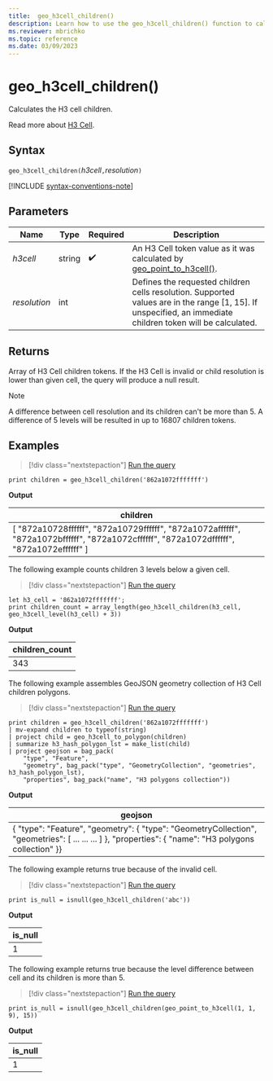 ```yaml
---
title:  geo_h3cell_children()
description: Learn how to use the geo_h3cell_children() function to calculate the H3 cell children.
ms.reviewer: mbrichko
ms.topic: reference
ms.date: 03/09/2023
---
```

# geo_h3cell_children()

Calculates the H3 cell children.

Read more about [H3 Cell](https://eng.uber.com/h3/).

## Syntax

`geo_h3cell_children(`*h3cell*`,`*resolution*`)`

[!INCLUDE [syntax-conventions-note](../../includes/syntax-conventions-note.md)]

## Parameters

|Name|Type|Required|Description|
|--|--|--|--|
| *h3cell* | string |  :heavy_check_mark: | An H3 Cell token value as it was calculated by [geo_point_to_h3cell()](geo-point-to-h3cell-function.md).|
| *resolution* | int | | Defines the requested children cells resolution. Supported values are in the range [1, 15]. If unspecified, an immediate children token will be calculated.|

## Returns

Array of H3 Cell children tokens. If the H3 Cell is invalid or child resolution is lower than given cell, the query will produce a null result.

> [!NOTE]
>
> A difference between cell resolution and its children can't be more than 5. A difference of 5 levels will be resulted in up to 16807 children tokens.

## Examples

> [!div class="nextstepaction"]
> <a href="https://dataexplorer.azure.com/clusters/help/databases/Samples?query=H4sIAAAAAAAAAysoyswrUUjOyMxJKUrNU7BVSE/Nj88wTk7NyYmHiWqoW5gZJRoamBulQYC6JgDo0XQKNwAAAA==" target="_blank">Run the query</a>

```kusto
print children = geo_h3cell_children('862a1072fffffff')
```

**Output**

|children|
|---|
|[ "872a10728ffffff", "872a10729ffffff", "872a1072affffff", "872a1072bffffff", "872a1072cffffff", "872a1072dffffff", "872a1072effffff" ]|

The following example counts children 3 levels below a given cell.

> [!div class="nextstepaction"]
> <a href="https://dataexplorer.azure.com/clusters/help/databases/Samples?query=H4sIAAAAAAAAA8tJLVHIMI5PTs3JUbBVULcwM0o0NDA3SoMAdWsFroKizLwSheSMzJyUotS8+OT8UiDXViGxqCixMj4nNS+9JEMjPTU/PsMYZEg8TKEG1FQdBSTJnNSy1ByYjKaCtoKxpiYAhE7I7YIAAAA=" target="_blank">Run the query</a>

```kusto
let h3_cell = '862a1072fffffff'; 
print children_count = array_length(geo_h3cell_children(h3_cell, geo_h3cell_level(h3_cell) + 3))
```

**Output**

|children_count|
|---|
|343|

The following example assembles GeoJSON geometry collection of H3 Cell children polygons.

> [!div class="nextstepaction"]
> <a href="https://dataexplorer.azure.com/clusters/help/databases/Samples?query=H4sIAAAAAAAAA22PwU7DMAyG73sKq5e1EkiwSsCFExLwFlHovCZbEkeJhyji4XFouoKET8nv//9sx2QDw2Cs2ycM8AgjkjL9gM6pRW23D3c7fXtzvzvMte02X+Dfr/Ej6rBf00zAU0Q6tJmFOxZbTHTEoY74y2dSkdw0UmgXREnks/c62U8E0yujs1lcymUWgtcnVM5mnlO/hwj8mKmc8aZHFfVwajcg1ZS1mitonlHzOclzlsXvkdMkrUvg4n2pzSdyTuCWQlFrxGKW3z8LdhUtK0VMPPtWeND+B/7aQw1lGNYBXfcNNfE/VZEBAAA=" target="_blank">Run the query</a>

```kusto
print children = geo_h3cell_children('862a1072fffffff')
| mv-expand children to typeof(string)
| project child = geo_h3cell_to_polygon(children)
| summarize h3_hash_polygon_lst = make_list(child)
| project geojson = bag_pack(
    "type", "Feature",
    "geometry", bag_pack("type", "GeometryCollection", "geometries", h3_hash_polygon_lst),
    "properties", bag_pack("name", "H3 polygons collection"))
```

**Output**

|geojson|
|---|
|{ "type": "Feature", "geometry": { "type": "GeometryCollection", "geometries": [ ... ... ... ] }, "properties": { "name": "H3 polygons collection" }}|

The following example returns true because of the invalid cell.

> [!div class="nextstepaction"]
> <a href="https://dataexplorer.azure.com/clusters/help/databases/Samples?query=H4sIAAAAAAAAAysoyswrUcgsjs8rzclRsAWyQAyN9NT8+Azj5NScnPjkjMyclKLUPA31xKRkdU1NABWsmhkyAAAA" target="_blank">Run the query</a>

```kusto
print is_null = isnull(geo_h3cell_children('abc'))
```

**Output**

|is_null|
|---|
|1|

The following example returns true because the level difference between cell and its children is more than 5.

> [!div class="nextstepaction"]
> <a href="https://dataexplorer.azure.com/clusters/help/databases/Samples?query=H4sIAAAAAAAAAysoyswrUcgsjs8rzclRsAWyQAyN9NT8+Azj5NScnPjkjMyclKLUPLBYQT5QeXwJTFLDUEcBiCw1gZSppiYAGXNpOU0AAAA=" target="_blank">Run the query</a>

```kusto
print is_null = isnull(geo_h3cell_children(geo_point_to_h3cell(1, 1, 9), 15))
```

**Output**

|is_null|
|---|
|1|
